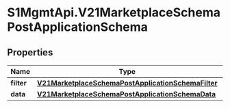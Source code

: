 # S1MgmtApi.V21MarketplaceSchemaPostApplicationSchema

## Properties
Name | Type | Description | Notes
------------ | ------------- | ------------- | -------------
**filter** | [**V21MarketplaceSchemaPostApplicationSchemaFilter**](V21MarketplaceSchemaPostApplicationSchemaFilter.md) |  | 
**data** | [**V21MarketplaceSchemaPostApplicationSchemaData**](V21MarketplaceSchemaPostApplicationSchemaData.md) |  | 


